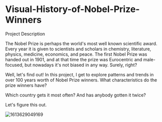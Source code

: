 # Visual-History-of-Nobel-Prize-Winners

Project Description

The Nobel Prize is perhaps the world's most well known scientific award. Every year it is given to scientists and scholars in chemistry, literature, physics, medicine, economics, and peace. The first Nobel Prize was handed out in 1901, and at that time the prize was Eurocentric and male-focused, but nowadays it's not biased in any way. Surely, right?

Well, let's find out! In this project, I get to explore patterns and trends in over 100 years worth of Nobel Prize winners. 
What characteristics do the prize winners have? 

Which country gets it most often? And has anybody gotten it twice? 

Let's figure this out.

![1613629049169](https://github.com/Nimesh009/Visual-History-of-Nobel-Prize-Winners/assets/52086733/12ddd8ca-7c17-4aca-bff5-003ba6f90d1f)

